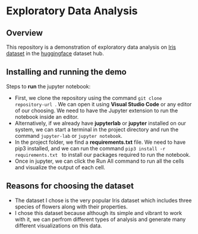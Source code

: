 # Exploratory Data Analysis

## Overview

This repository is a demonstration of exploratory data analysis on [Iris dataset](https://huggingface.co/datasets/scikit-learn/iris) in the [huggingface](https://huggingface.co/datasets) dataset hub.

## Installing and running the demo

Steps to **run** the jupyter notebook:

- First, we clone the repository using the command `git clone repository-url `. We can open it using **Visual Studio Code** or any editor of our choosing. We need to have the Jupyter extension to run the notebook inside an editor.
- Alternatively, if we already have **jupyterlab** or **jupyter** installed on our system, we can start a terminal in the project directory and run the command `jupyter-lab` or `jupyter notebook`.
- In the project folder, we find a **requirements.txt** file. We need to have pip3 installed, and we can run the command `pip3 install -r requirements.txt ` to install our packages required to run the notebook.
- Once in jupyter, we can click the Run All command to run all the cells and visualize the output of each cell.

## Reasons for choosing the dataset

- The dataset I chose is the very popular Iris dataset which includes three species of flowers along with their properties.
- I chose this dataset because although its simple and vibrant to work with it, we can perfrom different types of analysis and generate many different visualizations on this data.
